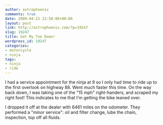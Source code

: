 ```yaml
---
author: astrophoenix
comments: true
date: 2009-04-21 22:58:08+00:00
layout: post
link: http://astrophoenix.com/?p=19247
slug: 19247
title: Got My Toe Down!
wordpress_id: 19247
categories:
- motorcycle
- ninja
tags:
- ninja
- ride
---
```


I had a service appointment for the ninja at 9 so I only had time to ride up to the first overlook on highway 88. Went much faster this time. On the way back down, I was taking one of the "15 mph" right-handers, and scraped my right foot! This indicates to me that I'm getting the bike leaned over.

I dropped it off at the dealer with 6461 miles on the odometer. They performed a "minor service": oil and filter change, lube the chain, inspection, top off all fluids.
